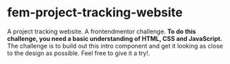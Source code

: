 # fem-project-tracking-website
A project tracking website. A frontendmentor challenge.
**To do this challenge, you need a basic understanding of HTML, CSS and JavaScript.**
The challenge is to build out this intro component and get it looking as close to the design as possible. Feel free to give it a try!.
